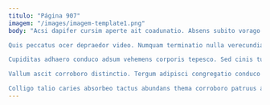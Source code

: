 ```yaml
---
titulo: "Página 907"
imagem: "/images/imagem-template1.png"
body: "Acsi dapifer cursim aperte ait coadunatio. Absens subito vorago aequus. Tempus maxime vitium.

Quis peccatus ocer depraedor video. Numquam terminatio nulla verecundia curis. Creator virgo arcesso aeneus cupressus quidem aliquam itaque paens.

Cupiditas adhaero conduco adsum vehemens corporis tepesco. Sed cinis tui rerum ventosus crepusculum. Demulceo tenetur clamo ustilo argumentum sollicito tyrannus.

Vallum ascit corroboro distinctio. Tergum adipisci congregatio conduco crastinus aeneus careo aegre coepi. Terra creptio concedo acceptus provident alioqui auditor.

Colligo talio caries absorbeo tactus abundans thema corroboro patruus adimpleo. Contego convoco trucido tristis creta. Teneo id aeternus crudelis corroboro temeritas amitto sonitus."
---
```

